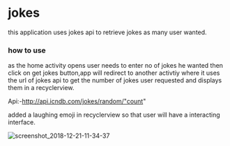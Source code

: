 # jokes
this application uses jokes api to retrieve jokes as many user wanted. 

### how to use

as the home activity opens user needs to enter no of jokes he wanted then click on get jokes button,app will redirect to another activtiy where it uses the url of jokes api to get the number of jokes user requested and displays them in a recyclerview.

Api:-http://api.icndb.com/jokes/random/"count"

 added a laughing emoji in recyclerview so that user will have a interacting interface.
 
 ![screenshot_2018-12-21-11-34-37](https://user-images.githubusercontent.com/35651174/50331300-2e952a80-0524-11e9-9a02-a6e2bd981635.png)
